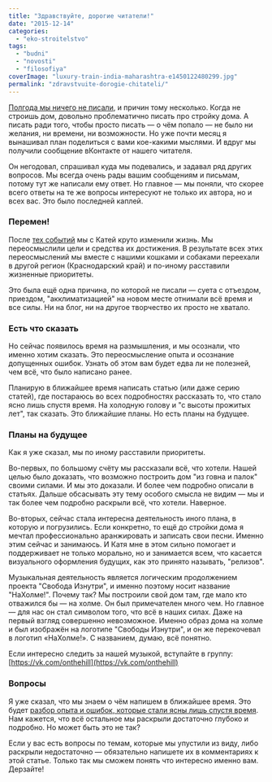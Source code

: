 ```yaml
---
title: "Здравствуйте, дорогие читатели!"
date: "2015-12-14"
categories: 
  - "eko-stroitelstvo"
tags: 
  - "budni"
  - "novosti"
  - "filosofiya"
coverImage: "luxury-train-india-maharashtra-e1450122480299.jpg"
permalink: "zdravstvuite-dorogie-chitateli/"
---
```


[Полгода мы ничего не писали](http://svobodaiznutri.ru/vybor-uchastka-juridicheskie-voprosy-i-novyj-zemelnyj-kodeks/), и причин тому несколько. Когда не строишь дом, довольно проблематично писать про стройку дома. А писать ради того, чтобы просто писать — о чём попало — не было ни желания, ни времени, ни возможности. Но уже почти месяц я вынашивал план поделиться с вами кое-какими мыслями. И вдруг мы получили сообщение вКонтакте от нашего читателя.

Он негодовал, спрашивал куда мы подевались, и задавал ряд других вопросов. Мы всегда очень рады вашим сообщениям и письмам, потому тут же написали ему ответ. Но главное — мы поняли, что скорее всего ответы на те же вопросы интересуют не только их автора, но и всех вас. Это было последней каплей.

### Перемен!

После [тех событий](http://svobodaiznutri.ru/fire/) мы с Катей круто изменили жизнь. Мы переосмыслили цели и средства их достижения. В результате всех этих переосмыслений мы вместе с нашими кошками и собаками переехали в другой регион (Краснодарский край) и по-иному расставили жизненные приоритеты.

Это была ещё одна причина, по которой не писали — суета с отъездом, приездом, "акклиматизацией" на новом месте отнимали всё время и все силы. Ни на блог, ни на другое творчество их просто не хватало.

### Есть что сказать

Но сейчас появилось время на размышления, и мы осознали, что именно хотим сказать. Это переосмысление опыта и осознание допущенных ошибок. Узнать об этом вам будет едва ли не полезней, чем всё, что было написано ранее.

Планирую в ближайшее время написать статью (или даже серию статей), где постараюсь во всех подробностях рассказать то, что стало ясно лишь спустя время. На холодную голову и "с высоты прожитых лет", так сказать. Это ближайшие планы. Но есть планы на будущее.

### Планы на будущее

Как я уже сказал, мы по иному расставили приоритеты.

Во-первых, по большому счёту мы рассказали всё, что хотели. Нашей целью было доказать, что возможно построить дом "из говна и палок" своими силами. И мы это доказали. И более чем подробно описали в статьях. Дальше обсасывать эту тему особого смысла не видим — мы и так более чем подробно раскрыли всё, что хотели. Наверное.

Во-вторых, сейчас стала интересна деятельность иного плана, в которую и погрузились. Если конкретно, то ещё до стройки дома я мечтал профессионально аранжировать и записать свои песни. Именно этим сейчас и занимаюсь. И Катя мне в этом сильно помогает и поддерживает не только морально, но и занимается всем, что касается визуального оформления будущих, как это принято называть, "релизов".

Музыкальная деятельность является логическим продолжением проекта "Свобода Изнутри", и именно поэтому носит название "НаХолме!". Почему так? Мы построили свой дом там, где мало кто отважился бы — на холме. Он был примечателен много чем. Но главное — для нас он стал символом того, что всё в наших силах. Даже на первый взгляд совершенно невозможное. Именно образ дома на холме и был изображён на логотипе "Свободы Изнутри", и он же перекочевал в логотип «НаХолме!». С названием, думаю, всё понятно.

Если интересно следить за нашей музыкой, вступайте в группу: [https://vk.com/onthehill](https://vk.com/onthehill)

### Вопросы

Я уже сказал, что мы знаем о чём напишем в ближайшее время. Это будет [разбор опыта и ошибок, которые стали ясны лишь спустя время](http://svobodaiznutri.ru/oshibki-nachinayuschih-ekostroitelei-1/). Нам кажется, что всё остальное мы раскрыли достаточно глубоко и подробно. Но может быть это не так?

Если у вас есть вопросы по темам, которые мы упустили из виду, либо раскрыли недостаточно — обязательно напишете их в комментариях к этой статье. Только так мы сможем понять что интересно именно вам. Дерзайте!
